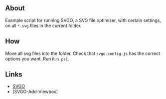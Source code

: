 ## About

Example script for running SVGO, a SVG file optimizer, with certain settings, on
all `*.svg` files in the current folder.

## How

Move all svg files into the folder. Check that `svgo.config.js` has the correct
options you want. Run `Run.ps1`.

## Links

- [SVGO][1]
- [SVGO-Add-Viewbox]

[1]: https://www.npmjs.com/package/svgo
[2]: https://www.npmjs.com/package/svgo-add-viewbox
